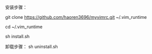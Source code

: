 安装步骤：

git clone https://github.com/haoren3696/myvimrc.git ~/.vim_runtime

cd ~/.vim_runtime

sh install.sh

卸载步骤：
sh uninstall.sh


